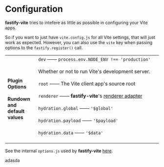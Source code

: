 
# Configuration

**fastify-vite** tries to intefere as little as possible in configuring your
Vite apps. 

So if you want to just have `vite.config.js` for all Vite settings,
that will just work as expected. However, you can also use the `vite` key
when passing options to the `fastify.register()` call.

<table class="infotable">
<tr style="width: 100%">
<td style="width: 20%">
<strong>Plugin Options</strong>
<br><br><b>Rundown and default values</b>
</td>
<td class="code-h" style="width: 80%">
<code class="h inline-block">dev</code>
—— <code>process.env.NODE​&lowbar;ENV !== 'production'</code>
<br><br>
Whether or not to run Vite's development server.
<br><br>
<code class="h inline-block">root</code>
—— The Vite client app's source root
<br><br>
<code class="h inline-block">renderer</code>
—— <b>fastify-vite</b>'s <a href="./renderers">renderer adapter</a>
<br><br>
<code class="h inline-block">hydration.global</code>
—— <code>'$global'</code>
<br><br>
<code class="h inline-block">hydration.payload</code>
—— <code>'$payload'</code>
<br><br>
<code class="h inline-block">hydration.data</code>
 —— <code>'$data'</code>
<br><br>

</td>
</tr>
</table>

See the internal `options.js` used by <b>fastify-vite</b> [here]().

<!--
root: process.cwd()
entry.client
entry.server
renderer: null
vite: null
-->

<p>adasda</p>